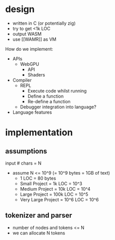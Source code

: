 # design
- written in C (or potentially zig)
- try to get <1k LOC
- output WASM
- use [[WAMR]] as VM

How do we implement:
- APIs
	- WebGPU
		- API
		- Shaders
- Compiler
	- REPL
		- Execute code whilst running
		- Define a function
		- Re-define a function
	- Debugger integration into language?
- Language features


# implementation

## assumptions
input # chars = N
- assume N <= 10^9 (= 10^9 bytes = 1GB of text)
	- 1 LOC = 80 bytes
	- Small Project = 1k LOC = 10^3
	- Medium Project = 10k LOC = 10^4
	- Large Project = 100k LOC = 10^5
	- Very Large Project = 10^6 LOC = 10^6

## tokenizer and parser

- number of nodes and tokens <= N
- we can allocate N tokens

